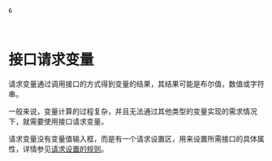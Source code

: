 ```index
6
```
```tag

```
```summary
```

# 接口请求变量

请求变量通过调用接口的方式得到变量的结果，其结果可能是布尔值，数值或字符串。

一般来说，变量计算的过程复杂，并且无法通过其他类型的变量实现的需求情况下，就需要使用接口请求变量。

请求变量没有变量值输入框，而是有一个请求设置区，用来设置所需接口的具体属性，详情参见[请求设置的规则](../advance-topic/request.md)。